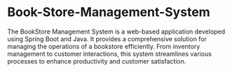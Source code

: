 # Book-Store-Management-System
The BookStore Management System is a web-based application developed using Spring Boot and Java. It provides a comprehensive solution for managing the operations of a bookstore efficiently. From inventory management to customer interactions, this system streamlines various processes to enhance productivity and customer satisfaction.
